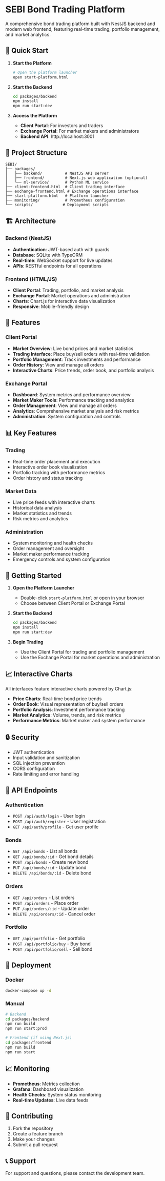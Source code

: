 # SEBI Bond Trading Platform

A comprehensive bond trading platform built with NestJS backend and modern web frontend, featuring real-time trading, portfolio management, and market analytics.

## 🚀 Quick Start

1. **Start the Platform**
   ```bash
   # Open the platform launcher
   open start-platform.html
   ```

2. **Start the Backend**
   ```bash
   cd packages/backend
   npm install
   npm run start:dev
   ```

3. **Access the Platform**
   - **Client Portal**: For investors and traders
   - **Exchange Portal**: For market makers and administrators
   - **Backend API**: http://localhost:3001

## 📁 Project Structure

```
SEBI/
├── packages/
│   ├── backend/          # NestJS API server
│   ├── frontend/         # Next.js web application (optional)
│   └── ml-service/       # Python ML service
├── client-frontend.html  # Client trading interface
├── exchange-frontend.html # Exchange operations interface
├── start-platform.html   # Platform launcher
├── monitoring/           # Prometheus configuration
└── scripts/             # Deployment scripts
```

## 🏗️ Architecture

### Backend (NestJS)
- **Authentication**: JWT-based auth with guards
- **Database**: SQLite with TypeORM
- **Real-time**: WebSocket support for live updates
- **APIs**: RESTful endpoints for all operations

### Frontend (HTML/JS)
- **Client Portal**: Trading, portfolio, and market analysis
- **Exchange Portal**: Market operations and administration
- **Charts**: Chart.js for interactive data visualization
- **Responsive**: Mobile-friendly design

## 🔧 Features

### Client Portal
- **Market Overview**: Live bond prices and market statistics
- **Trading Interface**: Place buy/sell orders with real-time validation
- **Portfolio Management**: Track investments and performance
- **Order History**: View and manage all orders
- **Interactive Charts**: Price trends, order book, and portfolio analysis

### Exchange Portal
- **Dashboard**: System metrics and performance overview
- **Market Maker Tools**: Performance tracking and analytics
- **Order Management**: View and manage all orders
- **Analytics**: Comprehensive market analysis and risk metrics
- **Administration**: System configuration and controls

## 📊 Key Features

### Trading
- Real-time order placement and execution
- Interactive order book visualization
- Portfolio tracking with performance metrics
- Order history and status tracking

### Market Data
- Live price feeds with interactive charts
- Historical data analysis
- Market statistics and trends
- Risk metrics and analytics

### Administration
- System monitoring and health checks
- Order management and oversight
- Market maker performance tracking
- Emergency controls and system configuration

## 🚀 Getting Started

1. **Open the Platform Launcher**
   - Double-click `start-platform.html` or open in your browser
   - Choose between Client Portal or Exchange Portal

2. **Start the Backend**
   ```bash
   cd packages/backend
   npm install
   npm run start:dev
   ```

3. **Begin Trading**
   - Use the Client Portal for trading and portfolio management
   - Use the Exchange Portal for market operations and administration

## 📈 Interactive Charts

All interfaces feature interactive charts powered by Chart.js:
- **Price Charts**: Real-time bond price trends
- **Order Book**: Visual representation of buy/sell orders
- **Portfolio Analysis**: Investment performance tracking
- **Market Analytics**: Volume, trends, and risk metrics
- **Performance Metrics**: Market maker and system performance

## 🔒 Security

- JWT authentication
- Input validation and sanitization
- SQL injection prevention
- CORS configuration
- Rate limiting and error handling

## 📝 API Endpoints

### Authentication
- `POST /api/auth/login` - User login
- `POST /api/auth/register` - User registration
- `GET /api/auth/profile` - Get user profile

### Bonds
- `GET /api/bonds` - List all bonds
- `GET /api/bonds/:id` - Get bond details
- `POST /api/bonds` - Create new bond
- `PUT /api/bonds/:id` - Update bond
- `DELETE /api/bonds/:id` - Delete bond

### Orders
- `GET /api/orders` - List orders
- `POST /api/orders` - Place order
- `PUT /api/orders/:id` - Update order
- `DELETE /api/orders/:id` - Cancel order

### Portfolio
- `GET /api/portfolio` - Get portfolio
- `POST /api/portfolio/buy` - Buy bond
- `POST /api/portfolio/sell` - Sell bond

## 🚀 Deployment

### Docker
```bash
docker-compose up -d
```

### Manual
```bash
# Backend
cd packages/backend
npm run build
npm run start:prod

# Frontend (if using Next.js)
cd packages/frontend
npm run build
npm run start
```

## 📈 Monitoring

- **Prometheus**: Metrics collection
- **Grafana**: Dashboard visualization
- **Health Checks**: System status monitoring
- **Real-time Updates**: Live data feeds

## 🤝 Contributing

1. Fork the repository
2. Create a feature branch
3. Make your changes
4. Submit a pull request

## 📞 Support

For support and questions, please contact the development team.
